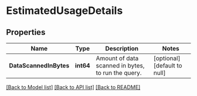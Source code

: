# EstimatedUsageDetails

## Properties
Name | Type | Description | Notes
------------ | ------------- | ------------- | -------------
**DataScannedInBytes** | **int64** | Amount of data scanned in bytes, to run the query. | [optional] [default to null]

[[Back to Model list]](../README.md#documentation-for-models) [[Back to API list]](../README.md#documentation-for-api-endpoints) [[Back to README]](../README.md)

